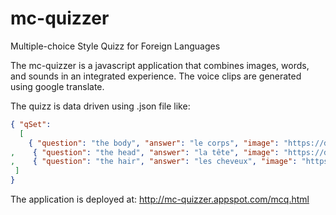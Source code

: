 # mc-quizzer
Multiple-choice Style Quizz for Foreign Languages

The mc-quizzer is a javascript application that combines images, words, and sounds 
in an integrated experience. 
The voice clips are generated using google translate.

The quizz is data driven using .json file like:
```json
{ "qSet":
  [
    { "question": "the body", "answer": "le corps", "image": "https://docs.google.com/uc?id=0B4yq2fq6lfDhNTllOTBjZmEtZWU2ZC00YTJlLTk0NDMtOWM5MDc1ZTNkMzk1", "audio": "https://docs.google.com/uc?id=0B4yq2fq6lfDhZTc3YzU4MjQtNDQ3ZS00Mjk5LWFlNjEtZGY4MTA0NTFhNDdj"  }
,    { "question": "the head", "answer": "la tête", "image": "https://docs.google.com/uc?id=0B4yq2fq6lfDhZTU0ZWI3YjAtMDJlMy00MGYzLWI3NjItMzM0NDc5OWVjMmZm", "audio": "https://docs.google.com/uc?id=0B4yq2fq6lfDhYTkzYTY5ODYtYmEwZi00NjkxLThjZDctOWY3ZTI2NDYzNjQy"  }
,    { "question": "the hair", "answer": "les cheveux", "image": "https://docs.google.com/uc?id=0B4yq2fq6lfDhMTc1OWZmYzQtN2IwZS00YmNiLWE0MTgtNmYwNjVjM2M3YzY3", "audio": "https://docs.google.com/uc?id=0B4yq2fq6lfDhYTM5MGQ2MjctODMzOC00NTgzLTllZmQtMTBlY2E3NzJkYTlh"  }
 ]
}
``` 

The application is deployed at: <http://mc-quizzer.appspot.com/mcq.html>
